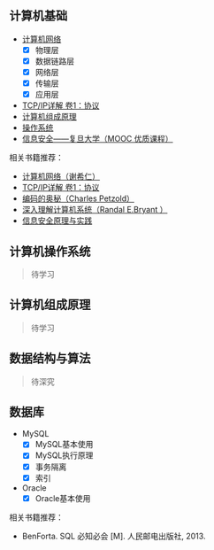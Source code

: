 ## 计算机基础

* [计算机网络](https://www.bilibili.com/video/BV19E411D78Q)
  - [x] 物理层
  - [x] 数据链路层
  - [x] 网络层
  - [x] 传输层
  - [x] 应用层

* [TCP/IP详解 卷1：协议](http://www.52im.net/topic-tcpipvol1.html)
* [计算机组成原理](https://www.bilibili.com/video/BV1BE411D7ii)
* [操作系统](https://www.bilibili.com/video/BV1YE411D7nH)
* [信息安全——复旦大学（MOOC 优质课程）](https://www.bilibili.com/video/BV1jJ411X7nN)

相关书籍推荐：

* [计算机网络（谢希仁）](https://book.douban.com/subject/2970300/)
* [TCP/IP详解 卷1：协议](https://book.douban.com/subject/1088054/)
* [编码的奥秘（Charles Petzold）](https://book.douban.com/subject/1024570/)
* [深入理解计算机系统（Randal E.Bryant ）](https://book.douban.com/subject/5333562/)
* [信息安全原理与实践](https://book.douban.com/subject/24733262/)

## 计算机操作系统

> 待学习

## 计算机组成原理

> 待学习

## 数据结构与算法

> 待深究

## 数据库

* MySQL
  - [x] MySQL基本使用
  - [x] MySQL执行原理
  - [x] 事务隔离
  - [x] 索引
* Oracle
  - [x] Oracle基本使用

相关书籍推荐：

* BenForta. SQL 必知必会 [M]. 人民邮电出版社, 2013.